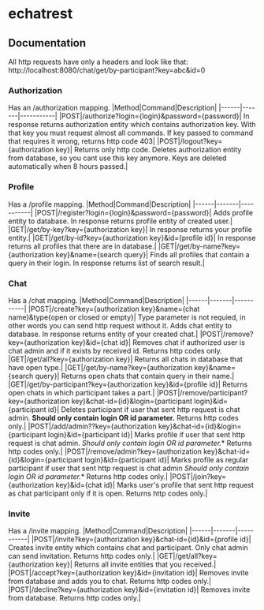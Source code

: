 # echatrest

## Documentation
All http requests have only a headers and look like that: http://localhost:8080/chat/get/by-participant?key=abc&id=0
### Authorization
Has an /authorization mapping.
|Method|Command|Description|
|------|-------|-----------|
|POST|/authorize?login={login}&password={password}| In response returns authorization entity which contains authorization key. With that key you must request almost all commands. If key passed to command that requires it wrong, returns http code 403|
|POST|/logout?key={authorization key}| Returns only http code. Deletes authorization entity from database, so you cant use this key anymore. Keys are deleted automatically when 8 hours passed.|
### Profile
Has a /profile mapping.
|Method|Command|Description|
|------|-------|-----------|
|POST|/register?login={login}&password={password}| Adds profile entity to database. In response returns profile entity of created user.|
|GET|/get/by-key?key={authorization key}| In response returns your profile entity.|
|GET|/get/by-id?key={authorization key}&id={profile id}| In response returns all profiles that there are in database.|
|GET|/get/by-name?key={authorization key}&name={search query}| Finds all profiles that contain a query in their login. In response returns list of search result.|
### Chat
Has a /chat mapping.
|Method|Command|Description|
|------|-------|-----------|
|POST|/create?key={authorization key}&name={chat name}&type{open or closed or empty}| Type parameter is not requied, in other words you can send http request without it. Adds chat entity to database. In response returns entity of your created chat.|
|POST|/remove?key={authorization key}&id={chat id}| Removes chat if authorized user is chat admin and if it exists by received id. Returns http codes only.
|GET|/get/all?key={authorization key}| Returns all chats in database that have open type.|
|GET|/get/by-name?key={authorization key}&name={search query}| Returns open chats that contain query in their name.|
|GET|/get/by-participant?key={authorization key}&id={profile id}| Returns open chats in which participant takes a part.|
|POST|/remove/participant?key={authorization key}&chat-id={id}&login={participant login}&id={participant id}| Deletes participant if user that sent http request is chat admin. **Should only contain login OR id parameter.** Returns http codes only.|
|POST|/add/admin??key={authorization key}&chat-id={id}&login={participant login}&id={participant id}| Marks profile if user that sent http request is chat admin. *Should only contain login OR id parameter.** Returns http codes only.|
|POST|/remove/admin?key={authorization key}&chat-id={id}&login={participant login}&id={participant id}| Marks profile as regular participant if user that sent http request is chat admin *Should only contain login OR id parameter.** Returns http codes only.|
|POST|/join?key={authorization key}&id={chat id}| Marks user's profile that sent http request as chat participant only if it is open. Returns http codes only.|
### Invite
Has a /invite mapping.
|Method|Command|Description|
|------|-------|-----------|
|POST|/invite?key={authorization key}&chat-id={id}&id={profile id}| Creates invite entity which contains chat and participant. Only chat admin can send invitation. Returns http codes only.|
|GET|/get/all?key={authorization key}| Returns all invite entities that you received.|
|POST|/accept?key={authorization key}&id={invitation id}| Removes invite from database and adds you to chat. Returns http codes only.|
|POST|/decline?key={authorization key}&id={invitation id}| Removes invite from database. Returns http codes only.|
